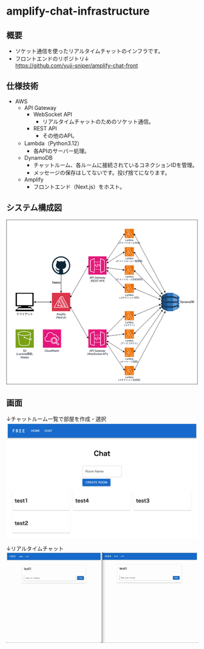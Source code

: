 # amplify-chat-infrastructure

## 概要
- ソケット通信を使ったリアルタイムチャットのインフラです。
- フロントエンドのリポジトリ↓<br>
https://github.com/yuji-sniper/amplify-chat-front

## 仕様技術
- AWS
    - API Gateway
        - WebSocket API
            - リアルタイムチャットのためのソケット通信。
        - REST API
            - その他のAPI。
    - Lambda（Python3.12）
        - 各APIのサーバー処理。
    - DynamoDB
        - チャットルーム、各ルームに接続されているコネクションIDを管理。
        - メッセージの保存はしてないです。投げ捨てになります。
    - Amplify
        - フロントエンド（Next.js）をホスト。

## システム構成図
![システム構成図](./images/readme/system.png "システム構成図")

## 画面
↓チャットルーム一覧で部屋を作成・選択
![チャットルーム一覧](./images/readme/rooms.png "チャットルーム一覧")

↓リアルタイムチャット
![チャット](./images/readme/chat.gif "チャット")
